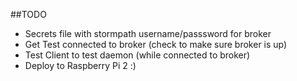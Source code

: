 ##TODO

- Secrets file with stormpath username/passsword for broker
- Get Test connected to broker (check to make sure broker is up)
- Test Client to test daemon (while connected to broker)
- Deploy to Raspberry Pi 2 :)